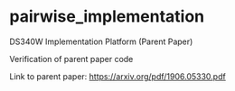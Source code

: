 # pairwise_implementation
DS340W Implementation Platform (Parent Paper)

Verification of parent paper code

Link to parent paper: https://arxiv.org/pdf/1906.05330.pdf
